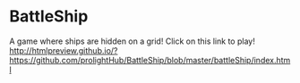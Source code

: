 # BattleShip
A game where ships are hidden on a grid!
Click on this link to play!
http://htmlpreview.github.io/?https://github.com/prolightHub/BattleShip/blob/master/battleShip/index.html
